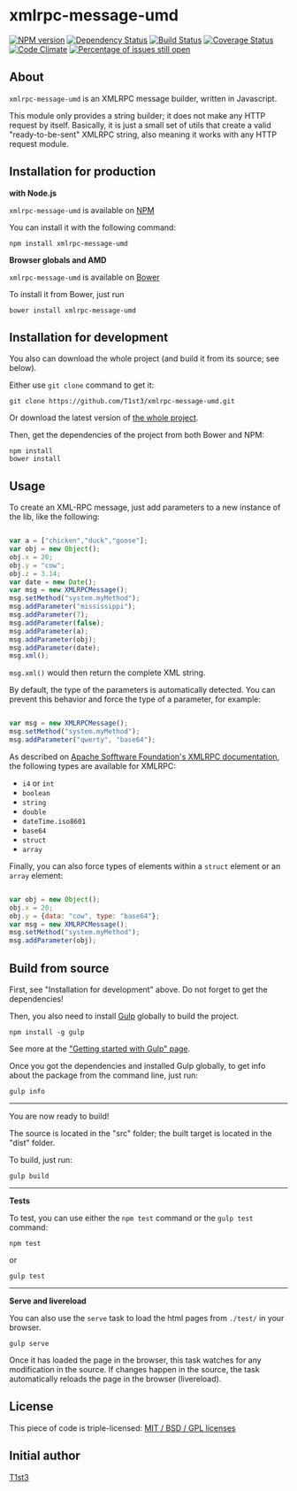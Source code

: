 xmlrpc-message-umd
==================


[![NPM version](https://img.shields.io/npm/v/xmlrpc-message-umd.svg)](https://www.npmjs.com/package/xmlrpc-message-umd)
[![Dependency Status](https://img.shields.io/david/T1st3/xmlrpc-message-umd.svg)](https://david-dm.org/t1st3/xmlrpc-message-umd)
[![Build Status](https://img.shields.io/travis/T1st3/xmlrpc-message-umd.svg)](https://travis-ci.org/T1st3/xmlrpc-message-umd)
[![Coverage Status](https://img.shields.io/coveralls/T1st3/xmlrpc-message-umd.svg)](https://coveralls.io/r/T1st3/xmlrpc-message-umd)
[![Code Climate](https://img.shields.io/codeclimate/github/T1st3/xmlrpc-message-umd.svg)](https://codeclimate.com/github/T1st3/xmlrpc-message-umd)
[![Percentage of issues still open](http://isitmaintained.com/badge/open/t1st3/xmlrpc-message-umd.svg)](http://isitmaintained.com/project/t1st3/xmlrpc-message-umd "Percentage of issues still open")



About
---

`xmlrpc-message-umd` is an XMLRPC message builder, written in Javascript. 

This module only provides a string builder; it does not make any HTTP request by itself. Basically, it is just a small set of utils that create a valid "ready-to-be-sent" XMLRPC string, also meaning it works with any HTTP request module.



Installation for production
---

**with Node.js**

`xmlrpc-message-umd` is available on [NPM](https://www.npmjs.com/package/xmlrpc-message-umd)

You can install it with the following command:

    npm install xmlrpc-message-umd


**Browser globals and AMD**


`xmlrpc-message-umd` is available on [Bower](http://bower.io/search/?q=xmlrpc-message-umd)

To install it from Bower, just run 

    bower install xmlrpc-message-umd




Installation for development
---


You also can download the whole project (and build it from its source; see below).

Either use `git clone` command to get it:

    git clone https://github.com/T1st3/xmlrpc-message-umd.git

Or download the latest version of [the whole project](https://github.com/T1st3/xmlrpc-message-umd/archive/master.zip).

Then, get the dependencies of the project from both Bower and NPM:

    npm install
    bower install


Usage
---

To create an XML-RPC message, just add parameters to a new instance of the lib, like the following:

```js

var a = ["chicken","duck","goose"];
var obj = new Object();
obj.x = 20;
obj.y = "cow";
obj.z = 3.14;
var date = new Date();
var msg = new XMLRPCMessage();
msg.setMethod("system.myMethod");
msg.addParameter("mississippi");
msg.addParameter(7);
msg.addParameter(false);
msg.addParameter(a);
msg.addParameter(obj);
msg.addParameter(date);
msg.xml();

```

`msg.xml()` would then return the complete XML string.


By default, the type of the parameters is automatically detected. You can prevent this behavior and force the type of a parameter, for example:

```js

var msg = new XMLRPCMessage();
msg.setMethod("system.myMethod");
msg.addParameter("qwerty", "base64");

```

As described on [Apache Sofftware Foundation's XMLRPC documentation](https://ws.apache.org/xmlrpc/types.html), the following types are available for XMLRPC:

* `i4` or `int`
* `boolean`
* `string`
* `double`
* `dateTime.iso8601`
* `base64`
* `struct`
* `array`


Finally, you can also force types of elements within a `struct` element or an `array` element:

```js

var obj = new Object();
obj.x = 20;
obj.y = {data: "cow", type: "base64"};
var msg = new XMLRPCMessage();
msg.setMethod("system.myMethod");
msg.addParameter(obj);

```



Build from source
---


First, see "Installation for development" above. 
Do not forget to get the dependencies!

Then, you also need to install [Gulp](http://gulpjs.com/) globally to build the project.

    npm install -g gulp

See more at the ["Getting started with Gulp" page](https://github.com/gulpjs/gulp/blob/master/docs/getting-started.md#getting-started).

Once you got the dependencies and installed Gulp globally, to get info about the package from the command line, just run:

    gulp info


---

You are now ready to build!

The source is located in the "src" folder; the built target is located in the "dist" folder.

To build, just run:

    gulp build

---

**Tests**

To test, you can use either the `npm test` command or the `gulp test` command:

    npm test

or

    gulp test


---

**Serve and livereload**

You can also use the `serve` task to load the html pages from `./test/` in your browser.

    gulp serve

Once it has loaded the page in the browser, this task watches for any modification in the source.
If changes happen in the source, the task automatically reloads the page in the browser (livereload).



License
---


This piece of code is triple-licensed: [MIT / BSD / GPL licenses](https://github.com/T1st3/xmlrpc-message-umd/blob/master/LICENSE.md)



Initial author
---

[T1st3](https://github.com/T1st3/) 
